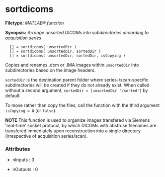 # sortdicoms

**Filetype:** _MATLAB&reg; function_

**Synopsis:** _Arrange unsorted DICOMs into subdirectories according to acquisition series_

      
      [] = sortdicoms( unsortedDir ) 
      [] = sortdicoms( unsortedDir, sortedDir ) 
      [] = sortdicoms( unsortedDir, sortedDir, isCopying ) 

Copies and renames .dcm or .IMA images within `unsortedDir` into
subdirectories based on the image headers.

`sortedDir` is the destination parent folder where series-/scan-specific
subdirectories will be created if they do not already exist.  When called
without a second argument, `sortedDir = [unsortedDir '/sorted']` by
default.

To move rather than copy the files, call the function with the third argument
`isCopying = 0` (or `false`).

__NOTE__
This function is used to organize images transfered via Siemens 'real-time'
socket protocol, by which DICOMs with abstruse filenames are transfered
immediately upon reconstruction into a single directory (irrespective of
acquisition series/scan).


### Attributes


- nInputs : 3

- nOutputs : 0

